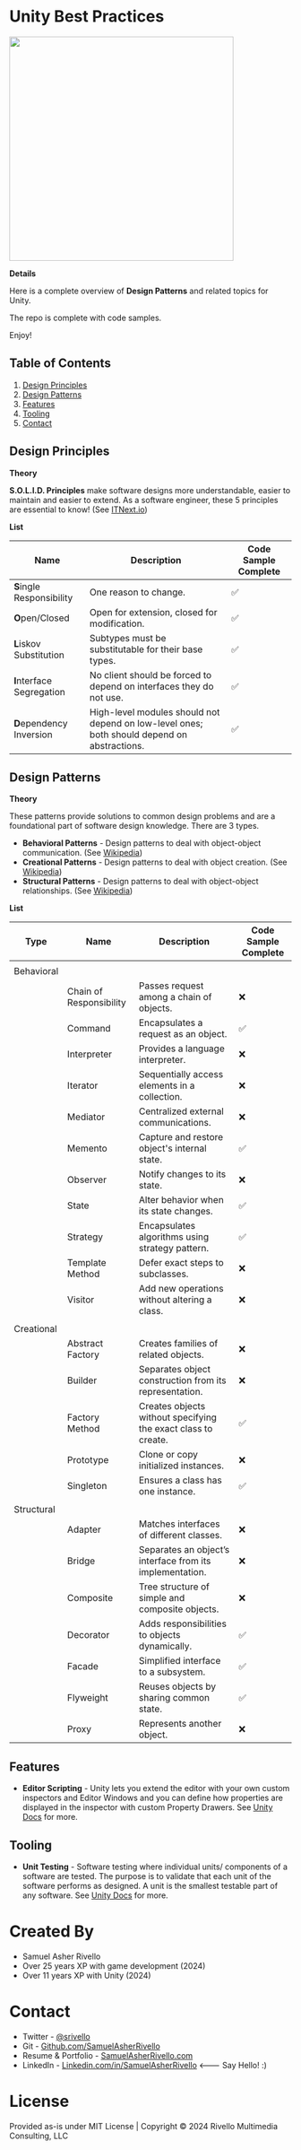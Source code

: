 
# Unity Best Practices

<img src="https://github.com/SamuelAsherRivello/unity-project-template/raw/master/Unity/Assets/Documentation/ReadMe/Art/Sprites/ProjectIcon.png" width="400" />

**Details**

Here is a complete overview of **Design Patterns** and related topics for Unity. 

The repo is complete with code samples.

Enjoy!

## Table of Contents

1. [Design Principles](#design-principles)
1. [Design Patterns](#design-patterns)
1. [Features](#features)
1. [Tooling](#tooling)
1. [Contact](#contact)

## Design Principles

**Theory**

**S.O.L.I.D. Principles** make software designs more understandable, easier to maintain and easier to extend. As a software engineer, these 5 principles are essential to know! (See <a href="https://itnext.io/solid-principles-explanation-and-examples-715b975dcad4">ITNext.io</a>)

**List**

| Name                        | Description                           | Code Sample Complete |
|-----------------------------|---------------------------------------|----------|
| **S**ingle Responsibility   | One reason to change.                 |  ✅      |
| **O**pen/Closed             | Open for extension, closed for modification. |    ✅      |
| **L**iskov Substitution     | Subtypes must be substitutable for their base types. |    ✅      |
| **I**nterface Segregation   | No client should be forced to depend on interfaces they do not use. |    ✅      |
| **D**ependency Inversion    | High-level modules should not depend on low-level ones; both should depend on abstractions. |  ✅        |


## Design Patterns

**Theory**

These patterns provide solutions to common design problems and are a foundational part of software design knowledge. There are 3 types.

* **Behavioral Patterns** - Design patterns to deal with object-object communication. (See <a href="https://en.wikipedia.org/wiki/Behavioral_pattern">Wikipedia</a>)
* **Creational Patterns** - Design patterns to deal with object creation. (See <a href="https://en.wikipedia.org/wiki/Creational_pattern">Wikipedia</a>)
* **Structural Patterns** - Design patterns to deal with object-object relationships. (See <a href="https://en.wikipedia.org/wiki/Structural_pattern">Wikipedia</a>)

**List**

| Type           | Name                    | Description                          | Code Sample Complete |
|----------------|-------------------------|--------------------------------------|----------|
|                |                         |                                      |          |
| Behavioral      |                         |                                      |          |
|                | Chain of Responsibility | Passes request among a chain of objects. |    ❌      |
|                | Command                 | Encapsulates a request as an object. |    ✅       |
|                | Interpreter             | Provides a language interpreter.     |    ❌      |
|                | Iterator                | Sequentially access elements in a collection. |    ❌      |
|                | Mediator                | Centralized external communications. |    ❌      |
|                | Memento                 | Capture and restore object's internal state. |     ✅      |
|                | Observer                | Notify changes to its state.         |    ❌      |
|                | State                   | Alter behavior when its state changes. |     ✅      |
|                | Strategy                | Encapsulates algorithms using strategy pattern. |    ✅      |
|                | Template Method         | Defer exact steps to subclasses.     |      ❌    |
|                | Visitor                 | Add new operations without altering a class. |    ❌      |
|                |                         |                                      |          |
| Creational     |                         |                                      |          |
|                | Abstract Factory        | Creates families of related objects. |      ❌    |
|                | Builder                 | Separates object construction from its representation. |   ❌       |
|                | Factory Method          | Creates objects without specifying the exact class to create. |  ✅         |
|                | Prototype               | Clone or copy initialized instances. |    ❌      |
|                | Singleton               | Ensures a class has one instance.    |    ✅       |
|                |                         |                                      |          |
|  Structural    |                         |                                      |          |
|                | Adapter                 | Matches interfaces of different classes. |   ❌       |
|                | Bridge                  | Separates an object’s interface from its implementation. |   ❌       |
|                | Composite               | Tree structure of simple and composite objects. |   ❌       |
|                | Decorator               | Adds responsibilities to objects dynamically. |  ✅        |
|                | Facade                  | Simplified interface to a subsystem. |   ✅       |
|                | Flyweight               | Reuses objects by sharing common state. |     ✅     |
|                | Proxy                   | Represents another object.           |     ❌     |


## Features

* **Editor Scripting** - Unity lets you extend the editor with your own custom inspectors and Editor Windows and you can define how properties are displayed in the inspector with custom Property Drawers. See <a href="https://docs.unity3d.com/Manual/ExtendingTheEditor.html">Unity Docs</a> for more.

## Tooling

* **Unit Testing** - Software testing where individual units/ components of a software are tested. The purpose is to validate that each unit of the software performs as designed. A unit is the smallest testable part of any software. See <a href="https://docs.unity3d.com/Manual/testing-editortestsrunner.html">Unity Docs</a> for more.

Created By
=============

- Samuel Asher Rivello 
- Over 25 years XP with game development (2024)
- Over 11 years XP with Unity (2024)

Contact
=============

- Twitter - <a href="https://twitter.com/srivello/">@srivello</a>
- Git - <a href="https://github.com/SamuelAsherRivello/">Github.com/SamuelAsherRivello</a>
- Resume & Portfolio - <a href="http://www.SamuelAsherRivello.com">SamuelAsherRivello.com</a>
- LinkedIn - <a href="https://Linkedin.com/in/SamuelAsherRivello">Linkedin.com/in/SamuelAsherRivello</a> <--- Say Hello! :)


License
=============

Provided as-is under MIT License | Copyright © 2024 Rivello Multimedia Consulting, LLC


